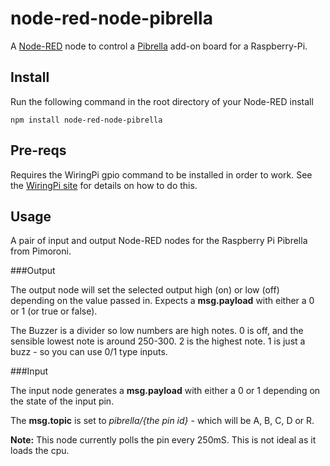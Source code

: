 node-red-node-pibrella
======================
A <a href="http://nodered.org" target="_new">Node-RED</a> node to control a <a href="http://pibrealla.com/" target="_new">Pibrella</a> add-on board for a Raspberry-Pi.

Install
-------

Run the following command in the root directory of your Node-RED install

    npm install node-red-node-pibrella


Pre-reqs
--------

Requires the WiringPi gpio command to be installed in order to work. See the <a href="http://wiringpi.com" target="new">WiringPi site</a> for details on how to do this.


Usage
-----

A pair of input and output Node-RED nodes for the Raspberry Pi Pibrella from Pimoroni.

###Output

The output node will set the selected output high (on) or low (off) depending on the value passed in. Expects a <b>msg.payload</b> with either a 0 or 1 (or true or false).

The Buzzer is a divider so low numbers are high notes. 0 is off, and the sensible lowest note is around 250-300. 2 is the highest note. 1 is just a buzz - so you can use 0/1 type inputs.


###Input

The input node generates a <b>msg.payload</b> with either a 0 or 1 depending on the state of the input pin.

The <b>msg.topic</b> is set to <i>pibrella/{the pin id}</i> - which will be A, B, C, D or R.

<b>Note:</b> This node currently polls the pin every 250mS. This is not ideal as it loads the cpu.
